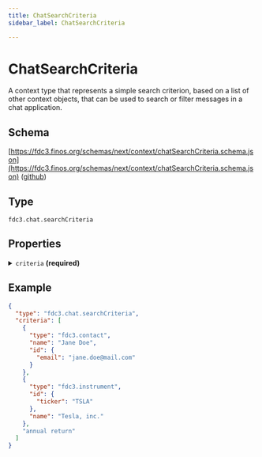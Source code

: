 ```yaml
---
title: ChatSearchCriteria
sidebar_label: ChatSearchCriteria

---
```


# ChatSearchCriteria

A context type that represents a simple search criterion, based on a list of other context objects, that can be used to search or filter messages in a chat application.

## Schema

[https://fdc3.finos.org/schemas/next/context/chatSearchCriteria.schema.json](https://fdc3.finos.org/schemas/next/context/chatSearchCriteria.schema.json) ([github](https://github.com/finos/FDC3/tree/main/packages/fdc3-context/schemas/context/chatSearchCriteria.schema.json))

## Type

`fdc3.chat.searchCriteria`

## Properties

<details>
  <summary><code>criteria</code> <strong>(required)</strong></summary>

**type**: `array`

<details>
  <summary><code>Items</code></summary>

  <summary><code>Search Criteria</code></summary>

**One of:**

- **type**: [Instrument](Instrument)
- **type**: [Organization](Organization)
- **type**: [Contact](Contact)
- **type**: `string`

An individual criteria against which to match chat messages, based on an FDC3 context or free-text string.




</details>

An array of criteria that should match chats returned from by a search.

⚠️ Operators (and/or/not) are not defined in `fdc3.chat.searchCriteria`. It is up to the application that processes the FDC3 Intent to choose and apply the operators between the criteria.

Empty search criteria can be supported to allow resetting of filters.

</details>

## Example

```json
{
  "type": "fdc3.chat.searchCriteria",
  "criteria": [
    {
      "type": "fdc3.contact",
      "name": "Jane Doe",
      "id": {
        "email": "jane.doe@mail.com"
      }
    },
    {
      "type": "fdc3.instrument",
      "id": {
        "ticker": "TSLA"
      },
      "name": "Tesla, inc."
    },
    "annual return"
  ]
}
```

